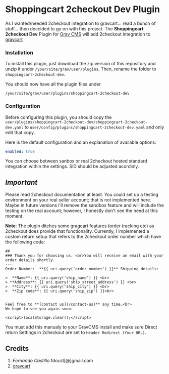 
# Shoppingcart 2checkout Dev Plugin

As I wanted/needed 2checkout integration to gravcart... read a bunch of stuff... then deccided to go on with this project.
The **Shoppingcart 2checkout Dev** Plugin  for [Grav CMS](http://github.com/getgrav/grav) will add 2checkout integration to  [gravcart](https://gravcart.com/)



### Installation

To install this plugin, just download the zip version of this repository and unzip it under `/your/site/grav/user/plugins`. Then, rename the folder to `shoppingcart-2checkout-dev`.

You should now have all the plugin files under

    /your/site/grav/user/plugins/shoppingcart-2checkout-dev
	


### Configuration

Before configuring this plugin, you should copy the `user/plugins/shoppingcart-2checkout-dev/shoppingcart-2checkout-dev.yaml` to `user/config/plugins/shoppingcart-2checkout-dev.yaml` and only edit that copy.

Here is the default configuration and an explanation of available options:

```yaml
enabled: true
```
You can choose between sanbox or real 2checkout hosted standard integration within the settings. SID should be adjusted acordinly.

## *Important*
Please read 2checkout documentation at least. You could set up a testing environment on your real seller account; that is not implemented here. Maybe in future versions i'll remove the sandbox feature and will include the testing on the real account; however, I honestly don't see the need at this moment.

**Note**: The plugin ditches some gragcart features (order tracking etc) as 2checkout does provide that functionality. Currently, I implemented a custom return setup that refers to the 2checkout order number which have the following code:

```
## 
### Thank you for choosing us. <br>You will receive an email with your order details shortly.  
---
Order Number:  **{{ uri.query('order_number') }}** Shipping details:

>  **Name**: {{ uri.query('ship_name') }} <br>
> **Address**: {{ uri.query('ship_street_address') }} <br>
>  **City**: {{ uri.query('ship_city') }} <br>
>  **Zip code**: {{ uri.query('ship_zip') }}<br>
 

Feel free to **[contact us](/contact-us)** any time.<br>
We hope to see you again soon.

<script>localStorage.clear();</script>
```
You must add this manualy to your GravCMS install and make sure Direct return Settings in 2checkout are set to ```Header Redirect (Your URL)```.


## Credits
1. *Fernando Castillo* fdocst[@]gmail.com
2. [gravcart](https://gravcart.com/)




